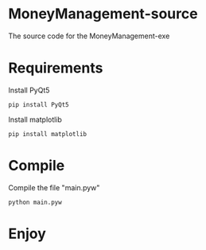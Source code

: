# MoneyManagement-source
The source code for the MoneyManagement-exe

# Requirements
Install PyQt5
```
pip install PyQt5
```
Install matplotlib
```
pip install matplotlib
```

# Compile
Compile the file "main.pyw"
```
python main.pyw
```

# Enjoy
